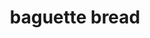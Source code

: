 ---
layout: food&drink
title: baguette bread
emoji: baguette_bread
permalink: 🥖.html
image: assets/img/3moji/baguette_bread.png
---